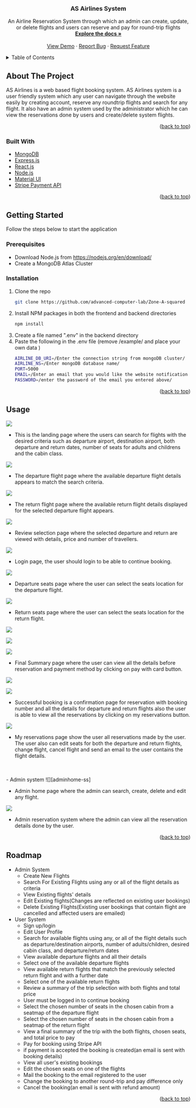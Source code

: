 <div id="top"></div>
<!--
*** Thanks for checking out the Best-README-Template. If you have a suggestion
*** that would make this better, please fork the repo and create a pull request
*** or simply open an issue with the tag "enhancement".
*** Don't forget to give the project a star!
*** Thanks again! Now go create something AMAZING! :D
-->



<!-- PROJECT SHIELDS -->
<!--
*** I'm using markdown "reference style" links for readability.
*** Reference links are enclosed in brackets [ ] instead of parentheses ( ).
*** See the bottom of this document for the declaration of the reference variables
*** for contributors-url, forks-url, etc. This is an optional, concise syntax you may use.
*** https://www.markdownguide.org/basic-syntax/#reference-style-links
-->



<!-- PROJECT LOGO -->
<br />
<div align="center">
  

<h3 align="center">AS Airlines System</h3>

  <p align="center">
    An Airline Reservation System through which an admin can create, update, or delete flights and users can reserve and pay for round-trip flights
    <br />
    <a href="https://github.com/advanced-computer-lab/Zone-A-squared"><strong>Explore the docs »</strong></a>
    <br />
    <br />
    <a href="https://github.com/advanced-computer-lab/Zone-A-squared">View Demo</a>
    ·
    <a href="https://github.com/advanced-computer-lab/Zone-A-squared/issues">Report Bug</a>
    ·
    <a href="https://github.com/advanced-computer-lab/Zone-A-squared/issues">Request Feature</a>
  </p>
</div>



<!-- TABLE OF CONTENTS -->
<details>
  <summary>Table of Contents</summary>
  <ol>
    <li>
      <a href="#about-the-project">About The Project</a>
      <ul>
        <li><a href="#built-with">Built With</a></li>
      </ul>
    </li>
    <li>
      <a href="#getting-started">Getting Started</a>
      <ul>
        <li><a href="#prerequisites">Prerequisites</a></li>
        <li><a href="#installation">Installation</a></li>
      </ul>
    </li>
    <li><a href="#usage">Usage</a></li>
    <li><a href="#roadmap">Roadmap</a></li>
    <li><a href="#contributing">Contributing</a></li>
  </ol>
</details>



<!-- ABOUT THE PROJECT -->
## About The Project



AS Airlines is a web based flight booking system. AS Airlines system is a user friendly system which any user can navigate through the website easily by creating account, reserve any roundtrip flights and search for any flight.
It also have an admin system used by the administrator which he can view the reservations done by users and create/delete system flights.

<p align="right">(<a href="#top">back to top</a>)</p>



### Built With

* [MongoDB](https://mongodb.com/)
* [Express.js](https://expressjs.com/)
* [React.js](https://reactjs.org/)
* [Node.js](https://nodejs.org/)
* [Material UI](https://mui.com/)
* [Stripe Payment API](https://stripe.com/)

<p align="right">(<a href="#top">back to top</a>)</p>



<!-- GETTING STARTED -->
## Getting Started

Follow the steps below to start the application 

### Prerequisites

* Download Node.js from https://nodejs.org/en/download/
* Create a MongoDB Atlas Cluster

### Installation

1. Clone the repo
   ```sh
   git clone https://github.com/advanced-computer-lab/Zone-A-squared
   ```
2. Install NPM packages in both the frontend and backend directories
   ```sh
   npm install
   ```
3. Create a file named ".env" in the backend directory
4. Paste the following in the .env file (remove /example/ and place your own data )
   ```sh
   AIRLINE_DB_URI=/Enter the connection string from mongoDB cluster/
   AIRLINE_NS=/Enter mongoDB database name/
   PORT=5000
   EMAIL=/Enter an email that you would like the website notification emails be sent from/
   PASSWORD=/enter the password of the email you entered above/
   ```

<p align="right">(<a href="#top">back to top</a>)</p>



<!-- USAGE EXAMPLES -->
## Usage

![][landing-ss] 

- This is the landing page where the users can search for flights with the desired criteria such as departure airport, destination airport, both departure and return dates, number of seats for adults and childrens and the cabin class. 
  


![][depflights-ss] 

- The departure flight page where the available departure flight details appears to match the search criteria.


![][retflights-ss] 

- The return flight page where the available return flight details displayed for the selected departure flight appears.


![][reviewselection-ss] 

- Review selection page where the selected departure and return are viewed with details, price and number of travellers.


![][login-ss] 

- Login page, the user should login to be able to continue booking.


![][depseats-ss]

- Departure seats page where the user can select the seats location for the departure flight.


![][retseats-ss]

- Return seats page where the user can select the seats location for the return flight.


![][finalbooking1-ss]

![][finalbooking2-ss]

![][finalbooking3-ss]

- Final Summary page where the user can view all the details before reservation and payment method by clicking on pay with card button.



![][successfulbooking1-ss]

![][successfulbooking2-ss]

- Successful booking is a confirmation page for reservation with booking number and all the details for departure and return flights also the user is able to view all the reservations by clicking on my reservations button.


![][myreservations-ss]

- My reservations page show the user all reservations made by the user. The user also can edit seats for both the departure and return flights, change flight, cancel flight and send an email to the user contains the flight details.
<br>
</br>
- Admin system
![][adminhome-ss]

- Admin home page where the admin can search, create, delete and edit any flight.

![][reservationadmin-ss]

- Admin reservation system where the admin can view all the reservation details done by the user.
<p align="right">(<a href="#top">back to top</a>)</p>



<!-- ROADMAP -->
## Roadmap

- Admin System
    - Create New Flights
    - Search For Existing Flights using any or all of the flight details as criteria
    - View Existing flights' details
    - Edit Existing flights(Changes are reflected on existing user bookings)
    - Delete Existing Flights(Existing user bookings that contain flight are cancelled and affected users are emailed)
- User System
    - Sign up/login
    - Edit User Profile
    - Search for available flights using any, or all of the flight details such as departure/destination airports, number of adults/children, desired cabin class, and departure/return dates
    - View available departure flights and all their details
    - Select one of the available departure flights
    - View available return flights that match the previously selected return flight and with a further date
    - Select one of the available return flights
    - Review a summary of the trip selection with both flights and total price
    - User must be logged in to continue booking
    - Select the chosen number of seats in the chosen cabin from a seatmap of the departure flight
    - Select the chosen number of seats in the chosen cabin from a seatmap of the return flight
    - View a final summary of the trip with the both flights, chosen seats, and total price to pay
    - Pay for booking using Stripe API
    - if payment is accepted the booking is created(an email is sent with booking details)
    - View all user's existing bookings
    - Edit the chosen seats on one of the flights
    - Mail the booking to the email registered to the user
    - Change the booking to another round-trip and pay difference only
    - Cancel the booking(an email is sent with refund amount)   

<p align="right">(<a href="#top">back to top</a>)</p>






<!-- MARKDOWN LINKS & IMAGES -->
<!-- https://www.markdownguide.org/basic-syntax/#reference-style-links -->
[contributors-shield]: https://img.shields.io/github/contributors/github_username/repo_name.svg?style=for-the-badge
[contributors-url]: https://github.com/github_username/repo_name/graphs/contributors
[forks-shield]: https://img.shields.io/github/forks/github_username/repo_name.svg?style=for-the-badge
[forks-url]: https://github.com/github_username/repo_name/network/members
[stars-shield]: https://img.shields.io/github/stars/github_username/repo_name.svg?style=for-the-badge
[stars-url]: https://github.com/github_username/repo_name/stargazers
[issues-shield]: https://img.shields.io/github/issues/github_username/repo_name.svg?style=for-the-badge
[issues-url]: https://github.com/github_username/repo_name/issues
[license-shield]: https://img.shields.io/github/license/github_username/repo_name.svg?style=for-the-badge
[license-url]: https://github.com/github_username/repo_name/blob/master/LICENSE.txt
[linkedin-shield]: https://img.shields.io/badge/-LinkedIn-black.svg?style=for-the-badge&logo=linkedin&colorB=555
[linkedin-url]: https://linkedin.com/in/linkedin_username
[product-screenshot]: images/screenshot.png
[test-screenshot]: images/mkr.png
[landing-ss]:images/landing.png
[depflights-ss]:images/depflights.png
[retflights-ss]:images/retflights.png
[reviewselection-ss]:images/reviewselection.png
[depseats-ss]:images/depseats.png
[retseats-ss]:images/retseats.png
[login-ss]:images/login.png
[myreservations-ss]:images/myreservations.png
[successfulbooking1-ss]:images/successfulbooking1.png
[successfulbooking2-ss]:images/successfulbooking2.png
[finalbooking1-ss]:images/finalbooking1.png
[finalbooking2-ss]:images/finalbooking2.png
[finalbooking3-ss]:images/finalbooking3.png
[myreservations-ss]:images/myreservations.png
[adminhome-ss]:images/adminhome.png
[reservationadmin-ss]:images/reservationadmin.png